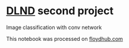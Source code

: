 # [DLND](https://www.udacity.com/course/deep-learning-nanodegree-foundation--nd101) second project

Image classification with conv network

This notebook was processed on [floydhub.com](https://floydhub.com)
